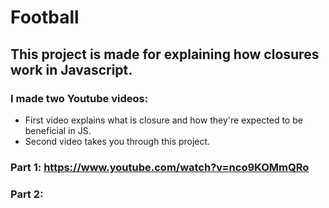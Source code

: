 # Football
## This project is made for explaining how closures work in Javascript.
### I made two Youtube videos:
  - First video explains what is closure and how they're expected to be beneficial in JS.
  - Second video takes you through this project.
### Part 1: https://www.youtube.com/watch?v=nco9KOMmQRo
### Part 2:
